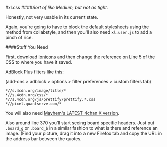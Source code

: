 #xl.css
####*Sort of like Medium, but not as tight.*

Honestly, not very usable in its current state.

Again, you're going to have to block the default stylesheets using the method from collabstyle, and then you'll also need `xl.user.js` to add a pinch of rice.

####Stuff You Need

First, download [Ionicons](http://ionicons.com/) and then change the reference on Line 5 of the CSS to where you have it saved.

AdBlock Plus filters like this:

(add-ons > adblock > options > filter preferences > custom filters tab)

```
*//s.4cdn.org/image/title/*
*//s.4cdn.org/css/*
*//s.4cdn.org/js/prettify/prettify.*.css
*//pixel.quantserve.com/*
```

You will also need [Mayhem's LATEST 4chan X version](https://github.com/MayhemYDG/4chan-x/wiki/4chan-X-LATEST).

Also around line 370 you'll start seeing board specific headers. Just put `.board_g` or `.board_b` in a similar fashion to what is there and reference an image. (Find your picture, drag it into a new Firefox tab and copy the URL in the address bar between the quotes.
